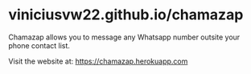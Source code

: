 # viniciusvw22.github.io/chamazap
Chamazap allows you to message any Whatsapp number outsite your phone contact list.

Visit the website at: https://chamazap.herokuapp.com
